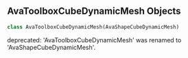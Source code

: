 ## AvaToolboxCubeDynamicMesh Objects

```python
class AvaToolboxCubeDynamicMesh(AvaShapeCubeDynamicMesh)
```

deprecated: 'AvaToolboxCubeDynamicMesh' was renamed to 'AvaShapeCubeDynamicMesh'.

<a id="unreal.AvaShapeEllipseDynamicMesh"></a>